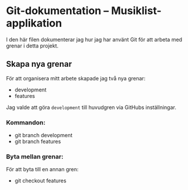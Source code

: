 # Git-dokumentation – Musiklist-applikation

I den här filen dokumenterar jag hur jag har använt Git för att arbeta med grenar i detta projekt.

## Skapa nya grenar

För att organisera mitt arbete skapade jag två nya grenar: 
- development 
- features

Jag valde att göra `development` till huvudgren via GitHubs inställningar. 

### Kommandon:
- git branch development
- git branch features

### Byta mellan grenar:

För att byta till en annan gren:
- git checkout features
